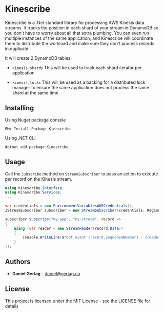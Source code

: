 # Kinescribe

Kinescribe is a .Net standard library for processing AWS Kinesis data streams.
It tracks the position in each shard of your stream in DynamoDB so you don't have to worry about all that extra plumbing.
You can even run multiple instances of the same application, and Kinescribe will coordinate them to distribute the workload and make sure they don't process records in duplicate.

It will create 2 DynamoDB tables:
* `kinesis_shards` 
	This will be used to track each shard iterator per application

* `kinesis_locks`
	This will be used as a backing for a distributed lock manager to ensure the same application does not process the same shard at the same time.


## Installing

Using Nuget package console
```
PM> Install-Package Kinescribe
```
Using .NET CLI
```
dotnet add package Kinescribe
```


## Usage

Call the `Subscribe` method on `StreamSubscriber` to pass an action to execute per record on the Kinesis stream.

```c#
using Kinescribe.Interface;
using Kinescribe.Services;
...

var credentials = new EnvironmentVariablesAWSCredentials();
IStreamSubscriber subscriber = new StreamSubscriber(credentials, RegionEndpoint.USWest2, NullLoggerFactory.Instance);

subscriber.Subscribe("my-app", "my-stream", record =>
{
    using (var reader = new StreamReader(record.Data))
    {
        Console.WriteLine($"Got event {record.SequenceNumber} - {reader.ReadToEnd()}");
    }
});
```

## Authors
 * **Daniel Gerlag** - daniel@gerlag.ca

## License

This project is licensed under the MIT License - see the [LICENSE](LICENSE.md) file for details
